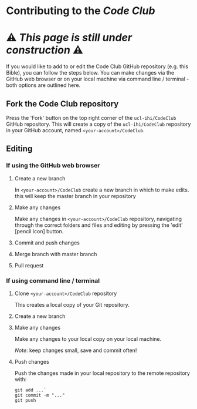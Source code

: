 # Contributing to the _Code Club_

# ⚠️ _This page is still under construction_ ⚠️

If you would like to add to or edit the Code Club GitHub repository (e.g. this Bible), you can follow the steps below. You can make changes via the GitHub web browser or on your local machine via command line / terminal - both options are outlined here.

## Fork the Code Club repository
Press the 'Fork' button on the top right corner of the `ucl-ihi/CodeClub` GitHub repository.
This will create a copy of the `ucl-ihi/CodeClub` repository in your GitHub account, named `<your-account>/CodeClub`.

## Editing
### If using the GitHub web browser
1. Create a new branch

	In `<your-account>/CodeClub` create a new branch in which to make edits.
	this will keep the master branch in your repository
1. Make any changes

	Make any changes in `<your-account>/CodeClub` repository, navigating through the correct folders and files and editing by pressing the 'edit' [pencil icon] button.
1. Commit and push changes
1. Merge branch with master branch
1. Pull request

### If using command line / terminal
1. Clone `<your-account>/CodeClub` repository

	This creates a local copy of your Git repository.
1. Create a new branch

1. Make any changes

	Make any changes to your local copy on your local machine.

	_Note_: keep changes small, save and commit often!

1. Push changes

	Push the changes made in your local repository to the remote repository with:

	```
	git add ...`
	git commit -m "..."
	git push
	```
